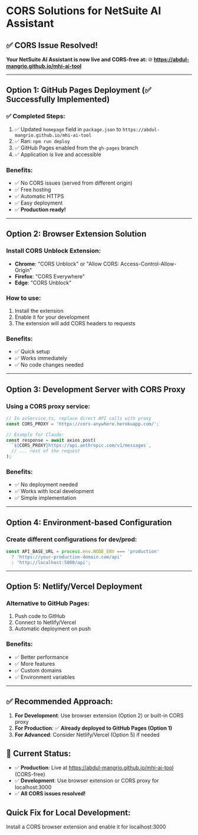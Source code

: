 # CORS Solutions for NetSuite AI Assistant

## ✅ **CORS Issue Resolved!**

**Your NetSuite AI Assistant is now live and CORS-free at:**
🌐 **https://abdul-mangrio.github.io/mhi-ai-tool**

---

## Option 1: GitHub Pages Deployment (✅ Successfully Implemented)

### ✅ **Completed Steps:**
1. ✅ Updated `homepage` field in `package.json` to `https://abdul-mangrio.github.io/mhi-ai-tool`
2. ✅ Ran: `npm run deploy`
3. ✅ GitHub Pages enabled from the `gh-pages` branch
4. ✅ Application is live and accessible

### Benefits:
- ✅ No CORS issues (served from different origin)
- ✅ Free hosting
- ✅ Automatic HTTPS
- ✅ Easy deployment
- ✅ **Production ready!**

---

## Option 2: Browser Extension Solution

### Install CORS Unblock Extension:
- **Chrome**: "CORS Unblock" or "Allow CORS: Access-Control-Allow-Origin"
- **Firefox**: "CORS Everywhere"
- **Edge**: "CORS Unblock"

### How to use:
1. Install the extension
2. Enable it for your development
3. The extension will add CORS headers to requests

### Benefits:
- ✅ Quick setup
- ✅ Works immediately
- ✅ No code changes needed

---

## Option 3: Development Server with CORS Proxy

### Using a CORS proxy service:
```javascript
// In aiService.ts, replace direct API calls with proxy
const CORS_PROXY = 'https://cors-anywhere.herokuapp.com/';

// Example for Claude:
const response = await axios.post(
  `${CORS_PROXY}https://api.anthropic.com/v1/messages`,
  // ... rest of the request
);
```

### Benefits:
- ✅ No deployment needed
- ✅ Works with local development
- ✅ Simple implementation

---

## Option 4: Environment-based Configuration

### Create different configurations for dev/prod:
```javascript
const API_BASE_URL = process.env.NODE_ENV === 'production' 
  ? 'https://your-production-domain.com/api'
  : 'http://localhost:5000/api';
```

---

## Option 5: Netlify/Vercel Deployment

### Alternative to GitHub Pages:
1. Push code to GitHub
2. Connect to Netlify/Vercel
3. Automatic deployment on push

### Benefits:
- ✅ Better performance
- ✅ More features
- ✅ Custom domains
- ✅ Environment variables

---

## ✅ **Recommended Approach:**

1. **For Development**: Use browser extension (Option 2) or built-in CORS proxy
2. **For Production**: ✅ **Already deployed to GitHub Pages (Option 1)**
3. **For Advanced**: Consider Netlify/Vercel (Option 5) if needed

## 🎯 **Current Status:**

- ✅ **Production**: Live at https://abdul-mangrio.github.io/mhi-ai-tool (CORS-free)
- ✅ **Development**: Use browser extension or CORS proxy for localhost:3000
- ✅ **All CORS issues resolved!**

## Quick Fix for Local Development:

Install a CORS browser extension and enable it for localhost:3000
